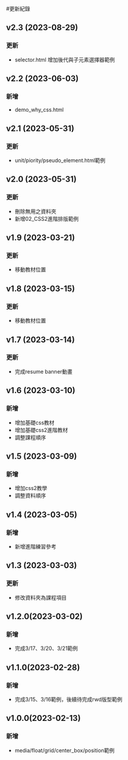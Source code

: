 #更新紀錄
## v2.3 (2023-08-29)
### 更新
- selector.html 增加後代與子元素選擇器範例
## v2.2 (2023-06-03)
### 新增
- demo_why_css.html

## v2.1 (2023-05-31)
### 更新
- unit/piority/pseudo_element.html範例

## v2.0 (2023-05-31)
### 更新
- 刪除無用之資料夾
- 新增02_CSS2進階排版範例

## v1.9 (2023-03-21)
### 更新
- 移動教材位置

## v1.8 (2023-03-15)
### 更新
- 移動教材位置

## v1.7 (2023-03-14)
### 更新
- 完成resume banner動畫

## v1.6 (2023-03-10)
### 新增
- 增加基礎css教材
- 增加基礎css2進階教材
- 調整課程順序

## v1.5 (2023-03-09)
### 新增
- 增加css2教學
- 調整資料順序

## v1.4 (2023-03-05)
### 新增
- 新增進階練習參考

## v1.3 (2023-03-03)
### 更新
- 修改資料夾為課程項目

## v1.2.0(2023-03-02)
### 新增
- 完成3/17、3/20、3/21範例

## v1.1.0(2023-02-28)
### 新增
- 完成3/15、3/16範例，後續待完成rwd版型範例

## v1.0.0(2023-02-13)
### 新增
- media/float/grid/center_box/position範例
